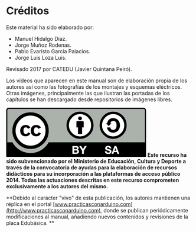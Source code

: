 
# Créditos

Este material ha sido elaborado por:

- Manuel Hidalgo Díaz.
- Jorge Muñoz Rodenas.
- Pablo Evaristo García Palacios.
- Jorge Luis Loza Luis.

Revisado 2017 por CATEDU (Javier Quintana Peiró).

Los vídeos que aparecen en este manual son de elaboración propia de los autores así como las fotografías de los montajes y esquemas eléctricos. Otras imágenes, principalmente las que ilustran las portadas de los capítulos se han descargado desde repositorios de imágenes libres. 

![](img/ccbysa.png)
**Este recurso ha sido subvencionado por el Ministerio de Educación, Cultura y Deporte a través de la convocatoria de ayudas para la elaboración de recursos didácticos para su incorporación a las plataformas de acceso público 2014. Todas las actuaciones descritas en este recurso comprometen exclusivamente a los autores del mismo.**

**Debido al carácter "vivo" de esta publicación, los autores mantienen una réplica en el portal [www.practicasconarduino.com](http://www.practicasconarduino.com)  donde se publican periódicamente modificaciones al manual, añadiendo nuevos contenidos y revisiones de la placa Edubásica. **



